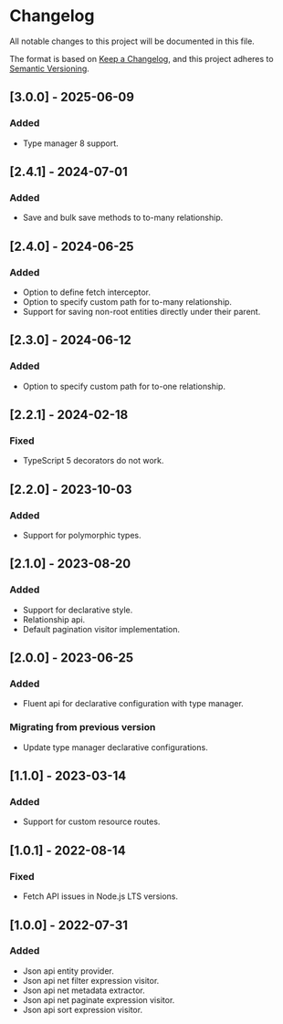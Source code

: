 # Changelog

All notable changes to this project will be documented in this file.

The format is based on [Keep a Changelog](https://keepachangelog.com/en/1.0.0/),
and this project adheres to [Semantic Versioning](https://semver.org/spec/v2.0.0.html).

## [3.0.0] - 2025-06-09

### Added

- Type manager 8 support.

## [2.4.1] - 2024-07-01

### Added

- Save and bulk save methods to to-many relationship.

## [2.4.0] - 2024-06-25

### Added

- Option to define fetch interceptor.
- Option to specify custom path for to-many relationship.
- Support for saving non-root entities directly under their parent.

## [2.3.0] - 2024-06-12

### Added

- Option to specify custom path for to-one relationship.

## [2.2.1] - 2024-02-18

### Fixed

- TypeScript 5 decorators do not work.

## [2.2.0] - 2023-10-03

### Added

- Support for polymorphic types.

## [2.1.0] - 2023-08-20

### Added

- Support for declarative style.
- Relationship api.
- Default pagination visitor implementation.

## [2.0.0] - 2023-06-25

### Added

- Fluent api for declarative configuration with type manager.

### Migrating from previous version

- Update type manager declarative configurations.

## [1.1.0] - 2023-03-14

### Added

- Support for custom resource routes.

## [1.0.1] - 2022-08-14

### Fixed

- Fetch API issues in Node.js LTS versions.

## [1.0.0] - 2022-07-31

### Added

- Json api entity provider.
- Json api net filter expression visitor.
- Json api net metadata extractor.
- Json api net paginate expression visitor.
- Json api sort expression visitor.
